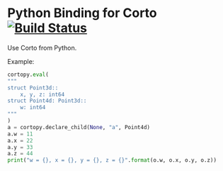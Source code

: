 Python Binding for Corto [![Build Status](https://travis-ci.org/cortoproject/python-binding.svg?branch=master)](https://travis-ci.org/cortoproject/python-binding)
========================

Use Corto from Python.

Example:

```python
cortopy.eval(
"""
struct Point3d::
    x, y, z: int64
struct Point4d: Point3d::
    w: int64
"""
)
a = cortopy.declare_child(None, "a", Point4d)
a.w = 11
a.x = 22
a.y = 33
a.z = 44
print("w = {}, x = {}, y = {}, z = {}".format(o.w, o.x, o.y, o.z))
```
